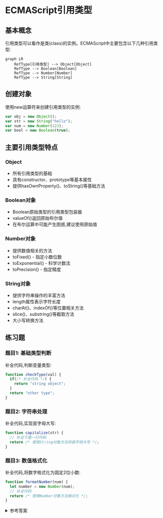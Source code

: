 # ECMAScript引用类型

## 基本概念

引用类型可以看作是类(class)的实例。ECMAScript中主要包含以下几种引用类型:

```mermaid
graph LR
    RefType[引用类型] --> Object[Object]
    RefType --> Boolean[Boolean]
    RefType --> Number[Number]
    RefType --> String[String]
```


## 创建对象

使用new运算符来创建引用类型的实例:

```js
var obj = new Object();
var str = new String("hello");
var num = new Number(123);
var bool = new Boolean(true);
```


## 主要引用类型特点

### Object
- 所有引用类型的基础
- 具有constructor、prototype等基本属性
- 提供hasOwnProperty()、toString()等基础方法

### Boolean对象
- Boolean原始类型的引用类型包装器
- valueOf()返回原始布尔值
- 在布尔运算中可能产生困惑,建议使用原始值

### Number对象 
- 提供数值相关的方法
- toFixed() - 指定小数位数
- toExponential() - 科学计数法
- toPrecision() - 指定精度

### String对象
- 提供字符串操作的丰富方法
- length属性表示字符长度
- charAt()、indexOf()等位置相关方法
- slice()、substring()等截取方法
- 大小写转换方法

## 练习题

### 题目1: 基础类型判断
补全代码,判断变量类型:
```js
function checkType(val) {
  if(/* 补全代码 */) {
    return "string object";
  }
  return "other type";
}
```


### 题目2: 字符串处理
补全代码,实现首字母大写:
```js
function capitalize(str) {
  // 补全下面一行代码
  return /* 使用String对象方法将首字母大写 */;
}
```


### 题目3: 数值格式化
补全代码,将数字格式化为固定2位小数:
```js
function formatNumber(num) {
  let number = new Number(num);
  // 补全代码
  return /* 使用Number对象方法格式化 */;
}
```


<details>
<summary>参考答案</summary>

题目1:
```js
if(val instanceof String)
```


题目2:
```js
return str.charAt(0).toUpperCase() + str.slice(1);
```


题目3:
```js
return number.toFixed(2);
```

</details>